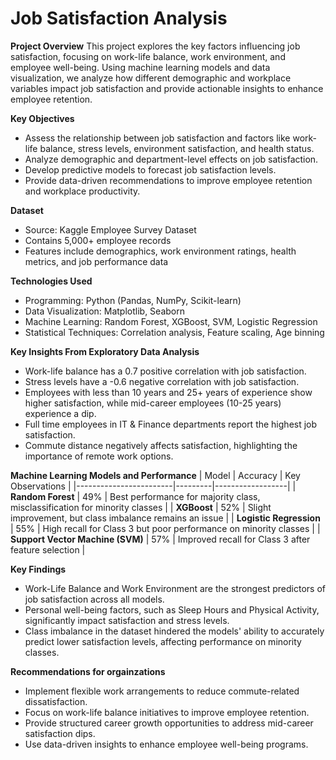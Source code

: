 # Job Satisfaction Analysis
**Project Overview**
This project explores the key factors influencing job satisfaction, focusing on work-life balance, work environment, and employee well-being. Using machine learning models and data visualization, we analyze how different demographic and workplace variables impact job satisfaction and provide actionable insights to enhance employee retention.

**Key Objectives**
- Assess the relationship between job satisfaction and factors like work-life balance, stress levels, environment satisfaction, and health status.
- Analyze demographic and department-level effects on job satisfaction.
- Develop predictive models to forecast job satisfaction levels.
- Provide data-driven recommendations to improve employee retention and workplace productivity.

**Dataset**
- Source: Kaggle Employee Survey Dataset
- Contains 5,000+ employee records
- Features include demographics, work environment ratings, health metrics, and job performance data

**Technologies Used**
- Programming: Python (Pandas, NumPy, Scikit-learn)
- Data Visualization: Matplotlib, Seaborn
- Machine Learning: Random Forest, XGBoost, SVM, Logistic Regression
- Statistical Techniques: Correlation analysis, Feature scaling, Age binning

**Key Insights From Exploratory Data Analysis**
- Work-life balance has a 0.7 positive correlation with job satisfaction.
- Stress levels have a -0.6 negative correlation with job satisfaction.
- Employees with less than 10 years and 25+ years of experience show higher satisfaction, while mid-career employees (10-25 years) experience a dip.
- Full time employees in IT & Finance departments report the highest job satisfaction.
- Commute distance negatively affects satisfaction, highlighting the importance of remote work options.

**Machine Learning Models and Performance**
| Model                  | Accuracy | Key Observations |
|------------------------|---------|------------------|
| **Random Forest**      | 49%     | Best performance for majority class, misclassification for minority classes |
| **XGBoost**           | 52%     | Slight improvement, but class imbalance remains an issue |
| **Logistic Regression** | 55%     | High recall for Class 3 but poor performance on minority classes |
| **Support Vector Machine (SVM)** | 57% | Improved recall for Class 3 after feature selection |  

**Key Findings**
- Work-Life Balance and Work Environment are the strongest predictors of job satisfaction across all models.
- Personal well-being factors, such as Sleep Hours and Physical Activity, significantly impact satisfaction and stress levels.
- Class imbalance in the dataset hindered the models' ability to accurately predict lower satisfaction levels, affecting performance on minority classes.

**Recommendations for orgainzations**
- Implement flexible work arrangements to reduce commute-related dissatisfaction.
- Focus on work-life balance initiatives to improve employee retention.
- Provide structured career growth opportunities to address mid-career satisfaction dips.
- Use data-driven insights to enhance employee well-being programs.
